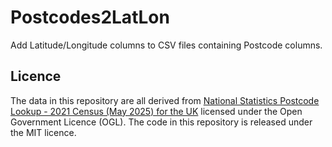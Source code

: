 # Postcodes2LatLon

Add Latitude/Longitude columns to CSV files containing Postcode columns.


## Licence

The data in this repository are all derived from [National Statistics Postcode Lookup - 2021 Census (May 2025) for the UK](https://geoportal.statistics.gov.uk/datasets/077631e063eb4e1ab43575d01381ec33/about) licensed under the Open Government Licence (OGL). The code in this repository is released under the MIT licence.
